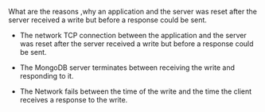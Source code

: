 What are the reasons ,why an application and the server was reset after the server received a write but before a response could be sent.

* The network TCP connection between the application and the server was reset after the server received a write but before a response could be sent.

* The MongoDB server terminates between receiving the write and responding to it.

* The Network fails between the time of the write and the time the client receives a response to the write.
